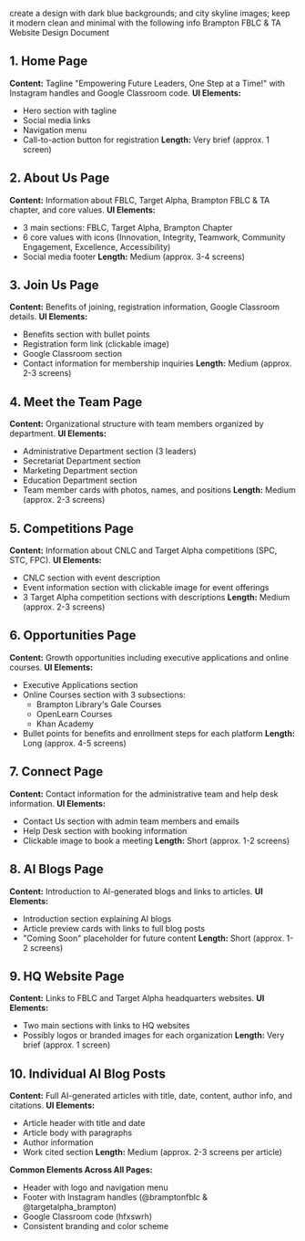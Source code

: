 create a design with dark blue backgrounds; and city skyline images; keep it modern clean and minimal with the following info Brampton FBLC & TA Website Design Document

## 1. Home Page
**Content:** Tagline "Empowering Future Leaders, One Step at a Time!" with Instagram handles and Google Classroom code.
**UI Elements:**
- Hero section with tagline
- Social media links
- Navigation menu
- Call-to-action button for registration
**Length:** Very brief (approx. 1 screen)

## 2. About Us Page
**Content:** Information about FBLC, Target Alpha, Brampton FBLC & TA chapter, and core values.
**UI Elements:**
- 3 main sections: FBLC, Target Alpha, Brampton Chapter
- 6 core values with icons (Innovation, Integrity, Teamwork, Community Engagement, Excellence, Accessibility)
- Social media footer
**Length:** Medium (approx. 3-4 screens)

## 3. Join Us Page
**Content:** Benefits of joining, registration information, Google Classroom details.
**UI Elements:**
- Benefits section with bullet points
- Registration form link (clickable image)
- Google Classroom section
- Contact information for membership inquiries
**Length:** Medium (approx. 2-3 screens)

## 4. Meet the Team Page
**Content:** Organizational structure with team members organized by department.
**UI Elements:**
- Administrative Department section (3 leaders)
- Secretariat Department section
- Marketing Department section
- Education Department section
- Team member cards with photos, names, and positions
**Length:** Medium (approx. 2-3 screens)

## 5. Competitions Page
**Content:** Information about CNLC and Target Alpha competitions (SPC, STC, FPC).
**UI Elements:**
- CNLC section with event description
- Event information section with clickable image for event offerings
- 3 Target Alpha competition sections with descriptions
**Length:** Medium (approx. 2-3 screens)

## 6. Opportunities Page
**Content:** Growth opportunities including executive applications and online courses.
**UI Elements:**
- Executive Applications section
- Online Courses section with 3 subsections:
  - Brampton Library's Gale Courses
  - OpenLearn Courses
  - Khan Academy
- Bullet points for benefits and enrollment steps for each platform
**Length:** Long (approx. 4-5 screens)

## 7. Connect Page
**Content:** Contact information for the administrative team and help desk information.
**UI Elements:**
- Contact Us section with admin team members and emails
- Help Desk section with booking information
- Clickable image to book a meeting
**Length:** Short (approx. 1-2 screens)

## 8. AI Blogs Page
**Content:** Introduction to AI-generated blogs and links to articles.
**UI Elements:**
- Introduction section explaining AI blogs
- Article preview cards with links to full blog posts
- "Coming Soon" placeholder for future content
**Length:** Short (approx. 1-2 screens)

## 9. HQ Website Page
**Content:** Links to FBLC and Target Alpha headquarters websites.
**UI Elements:**
- Two main sections with links to HQ websites
- Possibly logos or branded images for each organization
**Length:** Very brief (approx. 1 screen)

## 10. Individual AI Blog Posts
**Content:** Full AI-generated articles with title, date, content, author info, and citations.
**UI Elements:**
- Article header with title and date
- Article body with paragraphs
- Author information
- Work cited section
**Length:** Medium (approx. 2-3 screens per article)

**Common Elements Across All Pages:**
- Header with logo and navigation menu
- Footer with Instagram handles (@bramptonfblc & @targetalpha_brampton)
- Google Classroom code (hfxswrh)
- Consistent branding and color scheme
